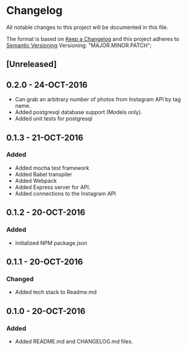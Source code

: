 # Changelog
All notable changes to this project will be documented in this file.

The format is based on [Keep a Changelog](http://keepachangelog.com/)
and this project adheres to [Semantic Versioning](http://semver.org/)
Versioning: "MAJOR.MINOR.PATCH";

## [Unreleased]
<!-- ### Changed, Fixed, Removed, etc.-->


## 0.2.0 - 24-OCT-2016
- Can grab an arbitrary number of photos from Instagram API by tag name.
- Added postgresql database support (Models only).
- Added unit tests for postgresql

## 0.1.3 - 21-OCT-2016
### Added
- Added mocha test framework
- Added Babel transpiler
- Added Webpack
- Added Express server for API.
- Added connections to the Instagram API

## 0.1.2 - 20-OCT-2016
### Added
- Initialized NPM package.json

## 0.1.1 - 20-OCT-2016
### Changed
- Added tech stack to Readme.md

## 0.1.0 - 20-OCT-2016
### Added
- Added README.md and CHANGELOG.md files.
